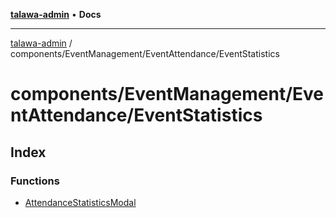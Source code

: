 [**talawa-admin**](../../../../README.md) • **Docs**

***

[talawa-admin](../../../../modules.md) / components/EventManagement/EventAttendance/EventStatistics

# components/EventManagement/EventAttendance/EventStatistics

## Index

### Functions

- [AttendanceStatisticsModal](functions/AttendanceStatisticsModal.md)
